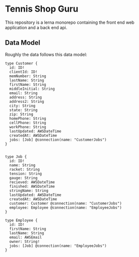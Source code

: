 # Tennis Shop Guru

This repository is a lerna monorepo containing the front end web application and a back end api.

## Data Model

Roughly the data follows this data model:

```
type Customer {
  id: ID!
  clientId: ID!
  memNumber: String
  lastName: String
  firstName: String
  middleInitial: String
  email: String
  address: String
  address2: String
  city: String
  state: String
  zip: String
  homePhone: String
  cellPhone: String
  workPhone: String
  lastUpdated: AWSDateTime
  createdAt: AWSDateTime
  jobs: [Job] @connection(name: "CustomerJobs")
}


type Job {
  id: ID!
  name: String
  racket: String
  tension: String
  gauge: String
  recieved: AWSDateTime
  finished: AWSDateTime
  stringName: String
  lastUpdated: AWSDateTime
  createdAt: AWSDateTime
  customer: Customer @connection(name: "CustomerJobs")
  employee: Employee @connection(name: "EmployeeJobs")
}

type Employee {
  id: ID!
  firstName: String
  lastName: String
  email: AWSEmail
  owner: String!
  jobs: [Job] @connection(name: "EmployeeJobs")
}
```
